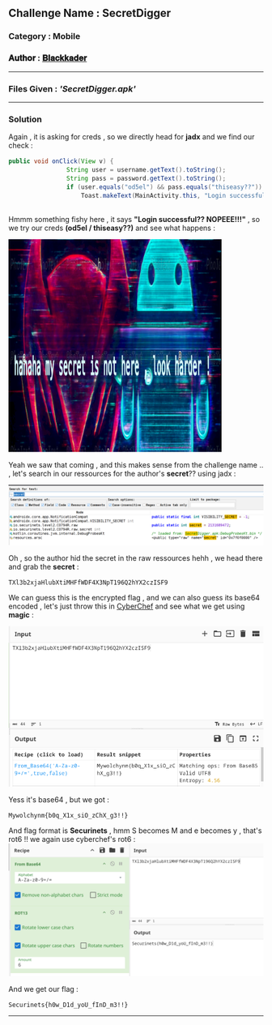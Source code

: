 ## **Challenge Name :** SecretDigger
### **Category :** Mobile

### **𝐀𝐮𝐭𝐡𝐨𝐫 : [𝐁𝐥𝐚𝐜𝐤𝐤𝐚𝐝𝐞𝐫](https://github.com/Blackkader/)**
---

### **Files Given :** _'SecretDigger.apk'_

---

### Solution

Again , it is asking for creds , so we directly head for **jadx** and we find our check :


```java
public void onClick(View v) {
                String user = username.getText().toString();
                String pass = password.getText().toString();
                if (user.equals("od5el") && pass.equals("thiseasy??")) {
                    Toast.makeText(MainActivity.this, "Login successful?? NOPEEE!!!", 0).show();
                    

```
Hmmm something fishy here , it says **"Login successful?? NOPEEE!!!"** , so we try our creds **(od5el / thiseasy??)** and see what happens : 

![alt text](Ressources/4.png)

Yeah we saw that coming , and this makes sense from the challenge name .. , let's search in our ressources for the author's **secret**?? using jadx :

![alt text](Ressources/5.png)

Oh , so the author hid the secret in the raw ressources hehh , we head there and grab the **secret** :
```
TXl3b2xjaHlubXtiMHFfWDF4X3NpT196Q2hYX2czISF9
```
We can guess this is the encrypted flag , and we can also guess its base64 encoded , let's just throw this in [CyberChef](https://gchq.github.io/CyberChef/) and see what we get using **magic** :

![alt text](Ressources/6.png)

Yess it's base64 , but we got : 
```
Mywolchynm{b0q_X1x_siO_zChX_g3!!}
```

And flag format is **Securinets** , hmm  S becomes M and e becomes y , that's rot6 !! we again use cyberchef's rot6 :
![alt text](Ressources/7.png)

And we get our flag :
```
Securinets{h0w_D1d_yoU_fInD_m3!!}
```
---